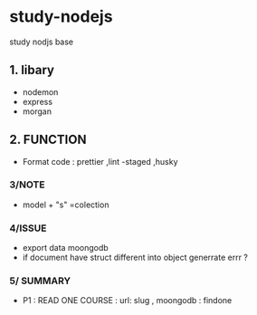 # study-nodejs
study nodjs base 
 ## 1. libary
- nodemon
- express
- morgan
## 2. FUNCTION
- Format code : prettier ,lint -staged ,husky
### 3/NOTE
- model  + "s" =colection
### 4/ISSUE
- export data moongodb
-  if document have struct different into object generrate errr ?
### 5/ SUMMARY
- P1 : READ ONE COURSE : url:  slug , moongodb : findone